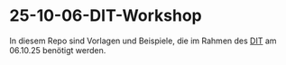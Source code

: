 # 25-10-06-DIT-Workshop
In diesem Repo sind Vorlagen und Beispiele, die im Rahmen des [DIT](https://www.interop-tag.de/programm/) am 06.10.25 benötigt werden.
